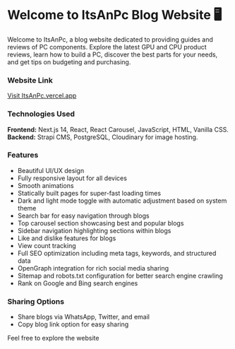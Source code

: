 # Welcome to ItsAnPc Blog Website 🖥️

Welcome to ItsAnPc, a blog website dedicated to providing guides and reviews of PC components. Explore the latest GPU and CPU product reviews, learn how to build a PC, discover the best parts for your needs, and get tips on budgeting and purchasing.

### Website Link

[Visit ItsAnPc.vercel.app](https://itsanpc.vercel.app)

### Technologies Used

**Frontend:** Next.js 14, React, React Carousel, JavaScript, HTML, Vanilla CSS.  
**Backend:** Strapi CMS, PostgreSQL, Cloudinary for image hosting.

### Features

- Beautiful UI/UX design
- Fully responsive layout for all devices
- Smooth animations
- Statically built pages for super-fast loading times
- Dark and light mode toggle with automatic adjustment based on system theme
- Search bar for easy navigation through blogs
- Top carousel section showcasing best and popular blogs
- Sidebar navigation highlighting sections within blogs
- Like and dislike features for blogs
- View count tracking
- Full SEO optimization including meta tags, keywords, and structured data
- OpenGraph integration for rich social media sharing
- Sitemap and robots.txt configuration for better search engine crawling
- Rank on Google and Bing search engines

### Sharing Options

- Share blogs via WhatsApp, Twitter, and email
- Copy blog link option for easy sharing

Feel free to explore the website
